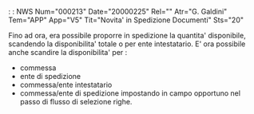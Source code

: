  :  : NWS Num="000213" Date="20000225" Rel="" Atr="G. Galdini" Tem="APP" App="V5" Tit="Novita' in Spedizione Documenti" Sts="20"

Fino ad ora, era possibile proporre in spedizione la quantita' disponibile, scandendo la disponibilita' totale o per ente intestatario.
E' ora possibile anche scandire la disponibilita' per : 
- commessa
- ente di spedizione
- commessa/ente intestatario
- commessa/ente di spedizione
impostando in campo opportuno nel passo di flusso di selezione righe.


